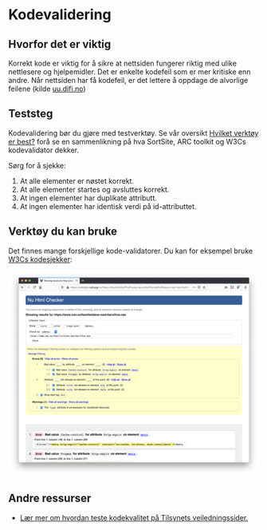 # Kodevalidering

## Hvorfor det er viktig
Korrekt kode er viktig for å sikre at nettsiden fungerer riktig med ulike nettlesere og hjelpemidler. Det er enkelte kodefeil som er mer kritiske enn andre. Når nettsiden har få kodefeil, er det lettere å oppdage de alvorlige feilene (kilde [uu.difi.no](https://www.uutilsynet.no/regelverk/sjekk-nettstedet-ditt-selv/708#10_kodevalidering))

## Teststeg
Kodevalidering bør du gjøre med testverktøy. Se vår oversikt [Hvilket verktøy er best?](/hvordan-faa-det-til/UU-testing/automatisert-testing/hvilket-verktøy-er-best.md) forå se en sammenlikning på hva SortSite, ARC toolkit og W3Cs kodevalidator dekker.

Sørg for å sjekke:
1. At alle elementer er nøstet korrekt.
2. At alle elementer startes og avsluttes korrekt.
3. At ingen elementer har duplikate attributt.
4. At ingen elementer har identisk verdi på id-attributtet.


## Verktøy du kan bruke
Det finnes mange forskjellige kode-validatorer. Du kan for eksempel bruke [W3Cs kodesjekker](https://validator.w3.org/):

![Sjekk av Alene med barn-siden med W3Cs kodevalidator](https://github.com/navikt/universell-utforming/blob/master/hvordan-faa-det-til/UU-testing/manuell-testing/w3c-kodesjekker.png)

## Andre ressurser
* [Lær mer om hvordan teste kodekvalitet på Tilsynets veiledningssider.](https://www.uutilsynet.no/regelverk/kodestandarder-og-validering/212)


